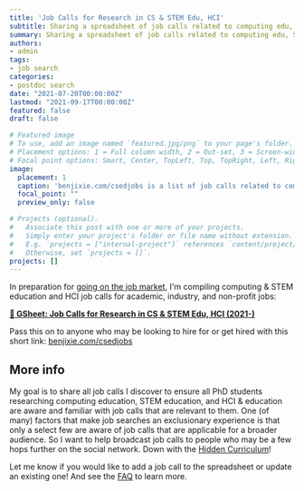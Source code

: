 ```yaml
---
title: 'Job Calls for Research in CS & STEM Edu, HCI'
subtitle: Sharing a spreadsheet of job calls related to computing edu, STEM edu, HCI & edu research
summary: Sharing a spreadsheet of job calls related to computing edu, STEM edu, HCI & edu research
authors:
- admin
tags:
- job search
categories:
- postdoc search
date: "2021-07-20T00:00:00Z"
lastmod: "2021-09-17T00:00:00Z"
featured: false
draft: false

# Featured image
# To use, add an image named `featured.jpg/png` to your page's folder.
# Placement options: 1 = Full column width, 2 = Out-set, 3 = Screen-width
# Focal point options: Smart, Center, TopLeft, Top, TopRight, Left, Right, BottomLeft, Bottom, BottomRight
image:
  placement: 1
  caption: 'benjixie.com/csedjobs is a list of job calls related to computing edu, STEM edu, and HCI & edu research. [See job calls.](https://docs.google.com/spreadsheets/d/1yfnvWROJM2Ch5fypRRr1jTINm945SQ5mEu-biDVuZtg/edit?usp=sharing)'
  focal_point: ""
  preview_only: false

# Projects (optional).
#   Associate this post with one or more of your projects.
#   Simply enter your project's folder or file name without extension.
#   E.g. `projects = ["internal-project"]` references `content/project/deep-learning/index.md`.
#   Otherwise, set `projects = []`.
projects: []
---
```


In preparation for [going on the job market](/post/postdoc-search/), I'm compiling computing & STEM education and HCI job calls for academic, industry, and non-profit jobs:

**[:scroll: GSheet: Job Calls for Research in CS & STEM Edu, HCI (2021-)](https://docs.google.com/spreadsheets/d/1yfnvWROJM2Ch5fypRRr1jTINm945SQ5mEu-biDVuZtg/edit?usp=sharing)**

Pass this on to anyone who may be looking to hire for or get hired with this short link: [benjixie.com/csedjobs](https://benjixie.com/csedjobs)

## More info

My goal is to share all job calls I discover to ensure all PhD students researching computing education, STEM education, and HCI & education are aware and familiar with job calls that are relevant to them. One (of many) factors that make job searches an exclusionary experience is that only a select few are aware of job calls that are applicable for a broader audience. So I want to help broadcast job calls to people who may be a few hops further on the social network. Down with the [Hidden Curriculum](https://www.science.org/careers/2019/05/i-felt-lost-new-academic-culture-then-i-learned-about-hidden-curriculum)!

Let me know if you would like to add a job call to the spreadsheet or update an existing one! And see the [FAQ](https://docs.google.com/spreadsheets/d/1yfnvWROJM2Ch5fypRRr1jTINm945SQ5mEu-biDVuZtg/edit?usp=sharing) to learn more.